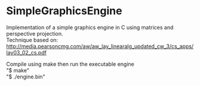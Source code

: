 # SimpleGraphicsEngine
Implementation of a simple graphics engine in C using matrices and perspective projection. <br />
Technique based on: http://media.pearsoncmg.com/aw/aw_lay_linearalg_updated_cw_3/cs_apps/lay03_02_cs.pdf <br />

Compile using make then run the executable engine <br />
"$ make" <br />
"$ ./engine.bin" <br />

